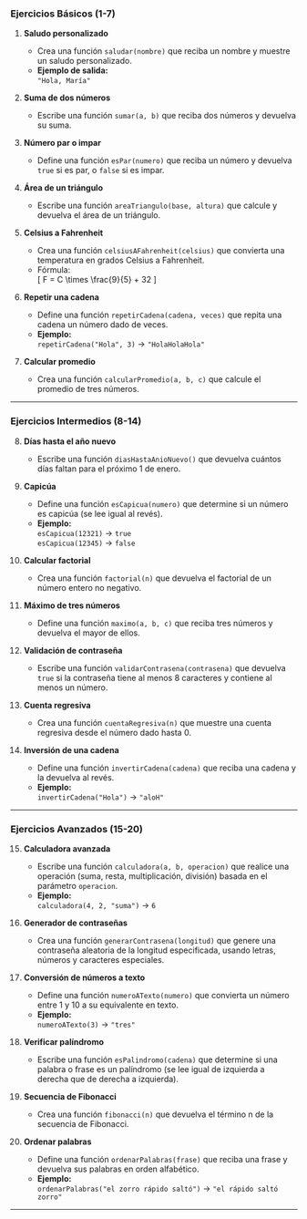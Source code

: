### **Ejercicios Básicos (1-7)**

1. **Saludo personalizado**
   - Crea una función `saludar(nombre)` que reciba un nombre y muestre un saludo personalizado.
   - **Ejemplo de salida:**  
     `"Hola, María"`

2. **Suma de dos números**
   - Escribe una función `sumar(a, b)` que reciba dos números y devuelva su suma.

3. **Número par o impar**
   - Define una función `esPar(numero)` que reciba un número y devuelva `true` si es par, o `false` si es impar.

4. **Área de un triángulo**
   - Escribe una función `areaTriangulo(base, altura)` que calcule y devuelva el área de un triángulo.

5. **Celsius a Fahrenheit**
   - Crea una función `celsiusAFahrenheit(celsius)` que convierta una temperatura en grados Celsius a Fahrenheit.
   - Fórmula:  
     \[
     F = C \times \frac{9}{5} + 32
     \]

6. **Repetir una cadena**
   - Define una función `repetirCadena(cadena, veces)` que repita una cadena un número dado de veces.
   - **Ejemplo:**  
     `repetirCadena("Hola", 3)` → `"HolaHolaHola"`

7. **Calcular promedio**
   - Crea una función `calcularPromedio(a, b, c)` que calcule el promedio de tres números.

---

### **Ejercicios Intermedios (8-14)**

8. **Días hasta el año nuevo**
   - Escribe una función `diasHastaAnioNuevo()` que devuelva cuántos días faltan para el próximo 1 de enero.

9. **Capicúa**
   - Define una función `esCapicua(numero)` que determine si un número es capicúa (se lee igual al revés).
   - **Ejemplo:**  
     `esCapicua(12321)` → `true`  
     `esCapicua(12345)` → `false`

10. **Calcular factorial**
    - Crea una función `factorial(n)` que devuelva el factorial de un número entero no negativo.

11. **Máximo de tres números**
    - Define una función `maximo(a, b, c)` que reciba tres números y devuelva el mayor de ellos.

12. **Validación de contraseña**
    - Escribe una función `validarContrasena(contrasena)` que devuelva `true` si la contraseña tiene al menos 8 caracteres y contiene al menos un número.

13. **Cuenta regresiva**
    - Crea una función `cuentaRegresiva(n)` que muestre una cuenta regresiva desde el número dado hasta 0.

14. **Inversión de una cadena**
    - Define una función `invertirCadena(cadena)` que reciba una cadena y la devuelva al revés.
    - **Ejemplo:**  
      `invertirCadena("Hola")` → `"aloH"`

---

### **Ejercicios Avanzados (15-20)**

15. **Calculadora avanzada**
    - Escribe una función `calculadora(a, b, operacion)` que realice una operación (suma, resta, multiplicación, división) basada en el parámetro `operacion`.
    - **Ejemplo:**  
      `calculadora(4, 2, "suma")` → `6`

16. **Generador de contraseñas**
    - Crea una función `generarContrasena(longitud)` que genere una contraseña aleatoria de la longitud especificada, usando letras, números y caracteres especiales.

17. **Conversión de números a texto**
    - Define una función `numeroATexto(numero)` que convierta un número entre 1 y 10 a su equivalente en texto.
    - **Ejemplo:**  
      `numeroATexto(3)` → `"tres"`

18. **Verificar palíndromo**
    - Escribe una función `esPalindromo(cadena)` que determine si una palabra o frase es un palíndromo (se lee igual de izquierda a derecha que de derecha a izquierda).

19. **Secuencia de Fibonacci**
    - Crea una función `fibonacci(n)` que devuelva el término n de la secuencia de Fibonacci.

20. **Ordenar palabras**
    - Define una función `ordenarPalabras(frase)` que reciba una frase y devuelva sus palabras en orden alfabético.
    - **Ejemplo:**  
      `ordenarPalabras("el zorro rápido saltó")` → `"el rápido saltó zorro"`

---

